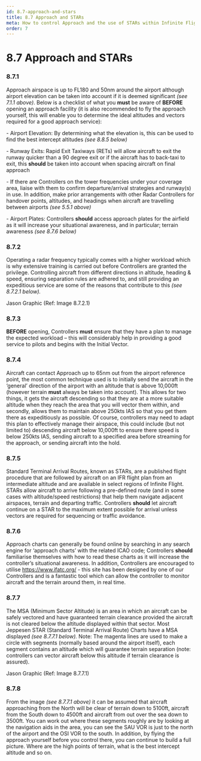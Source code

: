 ```yaml
---
id: 8.7-approach-and-stars
title: 8.7 Approach and STARs
meta: How to control Approach and the use of STARs within Infinite Flight.
order: 7
---
```


# 8.7  Approach and STARs

 

### 8.7.1    

Approach airspace is up to FL180 and 50nm around the airport although airport elevation can be taken into account if it is deemed significant *(see 7.1.1 above)*. Below is a checklist of what you **must** be aware of **BEFORE** opening an approach facility (it is also recommended to fly the approach yourself, this will enable you to determine the ideal altitudes and vectors required for a good approach service):

 

\-    Airport Elevation: By determining what the elevation is, this can be used to find the best intercept altitudes *(see 8.8.5 below)*

\-    Runway Exits: Rapid Exit Taxiways (RETs) will allow aircraft to exit the runway quicker than a 90 degree exit or if the aircraft has to back-taxi to exit, this **should** be taken into account when spacing aircraft on final approach

\-    If there are Controllers on the tower frequencies under your coverage area, liaise with them to confirm departure/arrival strategies and runway(s) in use. In addition, make prior arrangements with other Radar Controllers for handover points, altitudes, and headings when aircraft are travelling between airports *(see 5.5.1 above)*

\-    Airport Plates: Controllers **should** access approach plates for the airfield as it will increase your situational awareness, and in particular; terrain awareness *(see 8.7.6 below)*

 

### 8.7.2    

Operating a radar frequency typically comes with a higher workload which is why extensive training is carried out before Controllers are granted the privilege. Controlling aircraft from different directions in altitude, heading & speed, ensuring separation rules are adhered to, and still providing an expeditious service are some of the reasons that contribute to this *(see 8.7.2.1 below).*



Jason Graphic (Ref: Image 8.7.2.1)

 

### 8.7.3    

**BEFORE** opening, Controllers **must** ensure that they have a plan to manage the expected workload – this will considerably help in providing a good service to pilots and begins with the Initial Vector.



### 8.7.4    

Aircraft can contact Approach up to 65nm out from the airport reference point, the most common technique used is to initially send the aircraft in the ‘general’ direction of the airport with an altitude that is above 10,000ft (however terrain **must** always be taken into account). This allows for two things, it gets the aircraft descending so that they are at a more suitable altitude when they reach the area that you will vector them within, and secondly, allows them to maintain above 250kts IAS so that you get them there as expeditiously as possible. Of course, controllers may need to adapt this plan to effectively manage their airspace, this could include (but not limited to) descending aircraft below 10,000ft to ensure there speed is below 250kts IAS, sending aircraft to a specified area before streaming for the approach, or sending aircraft into the hold.

 

### 8.7.5

Standard Terminal Arrival Routes, known as STARs, are a published flight procedure that are followed by aircraft on an IFR flight plan from an intermediate altitude and are available in select regions of Infinite Flight. STARs allow aircraft to arrive following a pre-defined route (and in some cases with altitude/speed restrictions) that help them navigate adjacent airspaces, terrain and departing traffic. Controllers **should** let aircraft continue on a STAR to the maximum extent possible for arrival unless vectors are required for sequencing or traffic avoidance. 

 

### 8.7.6    

Approach charts can generally be found online by searching in any search engine for ‘approach charts’ with the related ICAO code; Controllers **should** familiarise themselves with how to read these charts as it will increase the controller’s situational awareness. In addition, Controllers are encouraged to utilise https://www.ifatc.org/ - this site has been designed by one of our Controllers and is a fantastic tool which can allow the controller to monitor aircraft and the terrain around them, in real time.

 

### 8.7.7    

The MSA (Minimum Sector Altitude) is an area in which an aircraft can be safely vectored and have guaranteed terrain clearance provided the aircraft is not cleared below the altitude displayed within that sector. Most Jeppesen STAR (Standard Terminal Arrival Route) Charts have a MSA displayed *(see 8.7.7.1 below).* Note: The magenta lines are used to make a circle with segments (normally based around the airport itself), each segment contains an altitude which will guarantee terrain separation (note: controllers can vector aircraft below this altitude if terrain clearance is assured).



Jason Graphic (Ref: Image 8.7.7.1)

 

### 8.7.8

From the image *(see 8.7.7.1 above)* it can be assumed that aircraft approaching from the North will be clear of terrain down to 5100ft, aircraft from the South down to 4500ft and aircraft from out over the sea down to 3500ft. You can work out where these segments roughly are by looking at the navigation aids in the area, you can see the SAU VOR is just to the north of the airport and the OSI VOR to the south. In addition, by flying the approach yourself before you control there, you can continue to build a full picture. Where are the high points of terrain, what is the best intercept altitude and so on.